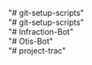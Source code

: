 "# git-setup-scripts"  
"# git-setup-scripts"  
"# Infraction-Bot"  
"# Otis-Bot"  
"# project-trac"  
